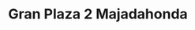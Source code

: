 ---
title: "Gran Plaza 2 Majadahonda"
url: /majadahonda/gran-plaza-2-majadahonda/
shop: Einkaufszentrum
---